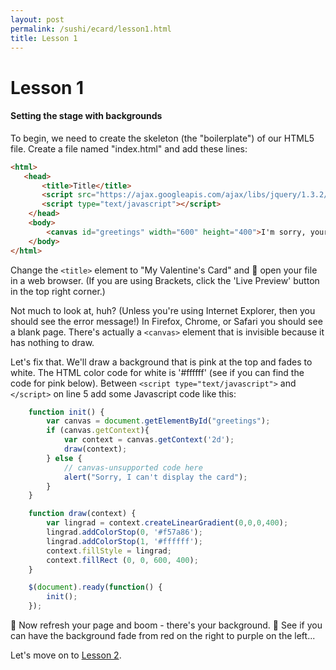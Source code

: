 ```yaml
---
layout: post
permalink: /sushi/ecard/lesson1.html
title: Lesson 1
---
```

# Lesson 1
#### Setting the stage with backgrounds

To begin, we need to create the skeleton (the "boilerplate") of our HTML5 file.  Create a file named "index.html" and add these lines:

```html
<html>
   <head>
       <title>Title</title>
       <script src="https://ajax.googleapis.com/ajax/libs/jquery/1.3.2/jquery.min.js"></script>
       <script type="text/javascript"></script>
    </head>
    <body>
        <canvas id="greetings" width="600" height="400">I'm sorry, your browser can't display this eCard</canvas>
    </body>
</html>
```

Change the `<title>` element to "My Valentine's Card" and :eyes: open your file in a web browser.  (If you are using Brackets, click the 'Live Preview' button in the top right corner.)

Not much to look at, huh?  (Unless you're using Internet Explorer, then you should see the error message!)  In Firefox, Chrome, or Safari you should see a blank page.  There's actually a `<canvas>` element that is invisible because it has nothing to draw.

Let's fix that. We'll draw a background that is pink at the top and fades to white.  The HTML color code for white is '#ffffff' (see if you can find the code for pink below).  Between `<script type="text/javascript">` and `</script>` on line 5 add some Javascript code like this:

```javascript
    function init() {
        var canvas = document.getElementById("greetings");
        if (canvas.getContext){
            var context = canvas.getContext('2d');
            draw(context);
        } else {
            // canvas-unsupported code here
            alert("Sorry, I can't display the card");
        }
    }

    function draw(context) {
        var lingrad = context.createLinearGradient(0,0,0,400);
        lingrad.addColorStop(0, '#f57a86');
        lingrad.addColorStop(1, '#ffffff');
        context.fillStyle = lingrad;
        context.fillRect (0, 0, 600, 400);
    }

    $(document).ready(function() {
        init();
    });
```

:eyes: Now refresh your page and boom - there's your background.
:cherries: See if you can have the background fade from red on the right to purple on the left...

Let's move on to [Lesson 2](lesson2.md).
